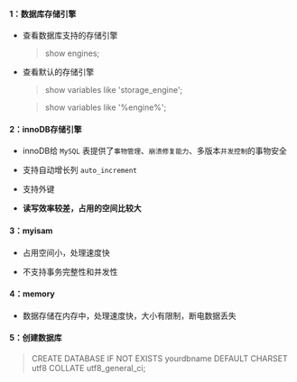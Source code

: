 #### 1：数据库存储引擎

- 查看数据库支持的存储引擎

    > show engines;

- 查看默认的存储引擎

    > show variables like 'storage_engine';

    > show variables like '%engine%';


#### 2：innoDB存储引擎

- innoDB给  `MySQL` 表提供了`事物管理`、`崩溃修复能力`、多版本`并发控制`的事物安全

- 支持自动增长列 `auto_increment`

- 支持外键

- **读写效率较差，占用的空间比较大**

#### 3：myisam

- 占用空间小，处理速度快

- 不支持事务完整性和并发性

#### 4：memory

- 数据存储在内存中，处理速度快，大小有限制，断电数据丢失

#### 5：创建数据库

> CREATE DATABASE IF NOT EXISTS yourdbname DEFAULT CHARSET utf8 COLLATE utf8_general_ci;
